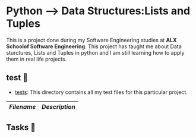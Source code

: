 # Python --> Data Structures:Lists and Tuples
This is a project done during my Software Engineering studies at **ALX Schoolof Software Engineering**. This project has taught me about Data sturctures, Lists and Tuples in python and I am still learning how to apply them in real life projects.

## test 📁
- [tests](./tests/): This directory contains all my test files for this particular project.

_Filename_ | _Description_ 
-----------|---------------

## Tasks 🛅
